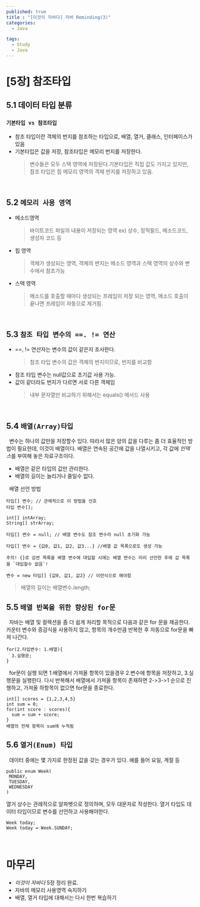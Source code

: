 ```yaml
---
published: true
title : "[이것이 자바다] 자바 Reminding(3)"
categories:
  - Java

tags:
  - Study
  - Java
---
```


#  [5장] 참조타입

## 5.1 데이터 타입 분류
### `기본타입 vs 참조타입`
- 참조 타입이란 객체의 번지를 참조하는 타입으로, 배열, 열거, 클래스, 인터페이스가 있음
- 기본타입은 값을 저장, 참조타입은 메모리 번지를 저장한다.
  >변수들은 모두 스택 영역에 저장된다.기본타입은 직접 값도 가지고 있지만, 참조 타입은 힙 메모리 영역의 객체 번지를 저장하고 있음.

<br>

## 5.2 `메모리 사용 영역`
- 메소드영역
  >바이트코드 파일의 내용이 저장되는 영역
  ex) 상수, 정적필드, 메소드코드, 생성자 코드 등
- 힙 영역
  >객체가 생성되는 영역, 객체의 번지는 메소드 영역과 스택 영역의 상수와 변수에서 참조가능
- 스택 영역
  >메소드를 호출할 때마다 생성되는 프레임이 저장 되는 영역, 메소드 호출이 끝나면 프레임이 자동으로 제거됨.

<br>
 
## 5.3 `참조 타입 변수의 ==. != 연산`
 - ==, != 연산자는 변수의 값이 같은지 조사한다.
   > 참조 타입 변수의 값은 객체의 번지이므로, 번지를 비교함
- 참조 타입 변수는 null값으로 초기값 사용 가능.
- 값이 같더라도 번지가 다르면 서로 다른 객체임
   > 내부 문자열만 비교하기 위해서는 equals() 메서드 사용

<br>

## 5.4 `배열(Array)타입`
&nbsp; 변수는 하나의 값만을 저장할수 있다. 따라서 많은 양의 값을 다루는 좀 더 효율적인 방법이 필요한데, 이것이 배열이다. 배열은 연속된 공간에 값을 나열시키고, 각 값에 *인덱스*를 부여해 놓은 자료구조이다.

- 배열은 같은 타입의 값만 관리한다.
- 배열의 길이는 늘리거나 줄일수 없다.
  
&nbsp; 배열 선언 방법
```
타입[] 변수; // 관례적으로 이 방법을 선호
타입 변수[];

int[] intArray;
String[] strArray;

타입[] 변수 = null; // 배열 변수도 참조 변수라 null 초기화 가능

타입[] 변수 = {값0, 값1, 값2, 값3...} //배열 값 목록으로도 생성 가능

주의! {}로 감싼 목록을 배열 변수에 대입할 시에는 배열 변수는 미리 선언한 후에 값 목록을 `대입할수 없음`!

변수 = new 타입[] {값0, 값1, 값2} // 이런식으로 해야함
```

> 배열의 길이는 배열변수.length;

## 5.5  `배열 반복을 위한 향상된 for문`
&nbsp; 자바는 배열 및 컬렉션을 좀 더 쉽게 처리할 목적으로 다음과 같은 for 문을 제공한다. 카운터 변수와 증감식을 사용하지 않고, 항목의 개수만큼 반복한 후 자동으로 for문을 빠져 나간다.


```
for(2.타입변수: 1.배열){
  3.실행문;
}
```
&nbsp; for문이 실행 되면 1.배열에서 가져올 항목이 있을경우 2.변수에 항목을 저장하고, 3.실행문을 실행한다. 다시 반복해서 배열에서 가져올 항목이 존재하면 2->3->1 순으로 진행하고, 가져올 하항목이 없으면 for문을 종료한다.
```
int[] scores = {1,2,3,4,5}
int sum = 0;
for(int score : scores){
  sum = sum + score;
}
배열의 전체 항목이 sum에 누적됨
```

## 5.6 `열거(Enum) 타입`
&nbsp; 데이터 중에는 몇 가지로 한정된 값을 갖는 경우가 있다. 예를 들어 요일, 계절 등

```
public enum Week(
 MONDAY,
 TUESDAY,
 WEDNESDAY
)
```
열거 상수는 관례적으로 알파벳으로 정의하며, 모두 대문자로 작성한다. 열거 타입도 데이터 타입이므로 변수를 선언하고 사용해야한다.
```
Week today;
Week today = Week.SUNDAY;
```

<br>

# 마무리
- *이것이 자바다* 5장 정리 완료.<br>
- 자바의 메모리 사용영역 숙지하기
- 배열, 열거 타입에 대해서는 다시 한번 복습하기







